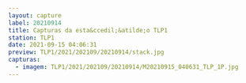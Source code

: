 ```yaml
---
layout: capture
label: 20210914
title: Capturas da esta&ccedil;&atilde;o TLP1
station: TLP1
date: 2021-09-15 04:06:31
preview: TLP1/2021/202109/20210914/stack.jpg
capturas:
  - imagem: TLP1/2021/202109/20210914/M20210915_040631_TLP_1P.jpg
---
```

